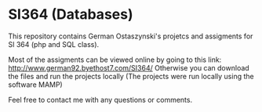 SI364 (Databases)
=====

This repository contains German Ostaszynski's projetcs and assigments for SI 364 (php and SQL class).

Most of the assigments can be viewed online by going to this link: http://www.german92.byethost7.com/SI364/
Otherwise you can download the files and run the projects locally (The projects
    were run locally using the software MAMP) 

Feel free to contact me with any questions or comments.
